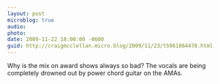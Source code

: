 ```yaml
---
layout: post
microblog: true
audio: 
photo: 
date: 2009-11-22 18:00:00 -0600
guid: http://craigmcclellan.micro.blog/2009/11/23/t5961864478.html
---
```

Why is the mix on award shows always so bad?  The vocals are being completely drowned out by power chord guitar on the AMAs.
